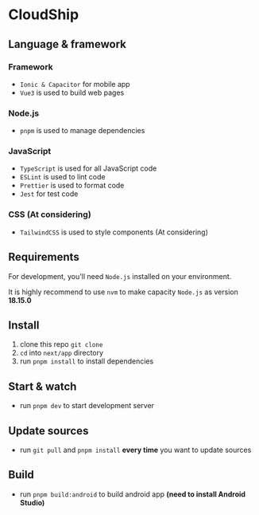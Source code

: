 # CloudShip

## Language & framework

### Framework

- `Ionic & Capacitor` for mobile app
- `Vue3` is used to build web pages

### Node.js

- `pnpm` is used to manage dependencies

### JavaScript

- `TypeScript` is used for all JavaScript code
- `ESLint` is used to lint code
- `Prettier` is used to format code
- `Jest` for test code

### CSS (At considering)

- `TailwindCSS` is used to style components (At considering)

## Requirements

For development, you'll need `Node.js` installed on your environment.

It is highly recommend to use `nvm` to make capacity `Node.js` as version **18.15.0**

## Install

1. clone this repo `git clone`
2. `cd` into `next/app` directory
3. run `pnpm install` to install dependencies

## Start & watch

- run `pnpm dev` to start development server

## Update sources

- run `git pull` and `pnpm install` **every time** you want to update sources

## Build

- run `pnpm build:android` to build android app **(need to install Android Studio)**